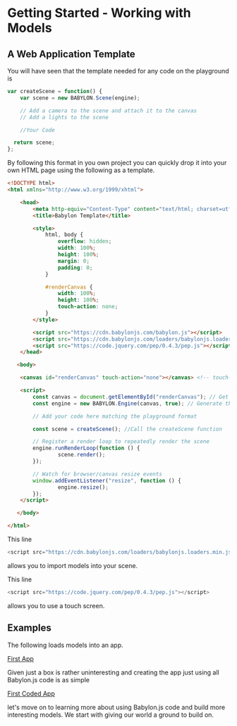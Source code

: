 # Getting Started - Working with Models
## A Web Application Template

You will have seen that the template needed for any code on the playground is
```javascript
var createScene = function() {
    var scene = new BABYLON.Scene(engine);

    // Add a camera to the scene and attach it to the canvas
    // Add a lights to the scene

    //Your Code

  return scene;
};
```

By following this format in you own project you can quickly drop it into your own HTML page using the following as a template.

```html
<!DOCTYPE html>
<html xmlns="http://www.w3.org/1999/xhtml">

    <head>
        <meta http-equiv="Content-Type" content="text/html; charset=utf-8"/>
        <title>Babylon Template</title>

        <style>
            html, body {
                overflow: hidden;
                width: 100%;
                height: 100%;
                margin: 0;
                padding: 0;
            }

            #renderCanvas {
                width: 100%;
                height: 100%;
                touch-action: none;
            }
        </style>

        <script src="https://cdn.babylonjs.com/babylon.js"></script>
        <script src="https://cdn.babylonjs.com/loaders/babylonjs.loaders.min.js"></script>
        <script src="https://code.jquery.com/pep/0.4.3/pep.js"></script>
    </head>

   <body>

	<canvas id="renderCanvas" touch-action="none"></canvas> <!-- touch-action="none" for best results from PEP -->

	<script>
        const canvas = document.getElementById("renderCanvas"); // Get the canvas element
        const engine = new BABYLON.Engine(canvas, true); // Generate the BABYLON 3D engine

        // Add your code here matching the playground format

        const scene = createScene(); //Call the createScene function

        // Register a render loop to repeatedly render the scene
        engine.runRenderLoop(function () {
                scene.render();
        });

        // Watch for browser/canvas resize events
        window.addEventListener("resize", function () {
                engine.resize();
        });
	</script>

   </body>

</html>
```

This line
```javascript
<script src="https://cdn.babylonjs.com/loaders/babylonjs.loaders.min.js"></script>
```
allows you to import models into your scene.

This line
```javascript
<script src="https://code.jquery.com/pep/0.4.3/pep.js"></script>
```
allows you to use a touch screen.

## Examples
The following loads models into an app.

[First App](/webpages/app1.html)

Given just a box is rather uninteresting and creating the app just using all Babylon.js code is as simple

[First Coded App](/webpages/app2.html)

let's move on to learning more about using Babylon.js code and build more interesting models. We start with giving our world a ground to build on.
